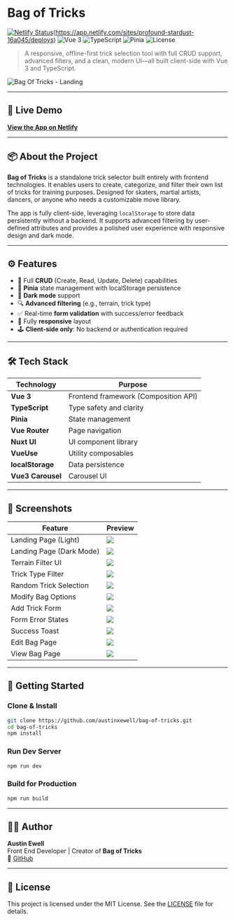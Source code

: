 # Bag of Tricks

[![Netlify Status](https://api.netlify.com/api/v1/badges/c540926f-e116-40fe-8bde-80de7e977eff/deploy-status)](https://app.netlify.com/sites/profound-stardust-16a045/deploys)(https://app.netlify.com/sites/profound-stardust-16a045/deploys)
![Vue 3](https://img.shields.io/badge/Vue-3.x-42b883?style=flat-square&logo=vue.js&logoColor=white)
![TypeScript](https://img.shields.io/badge/TypeScript-Strict-blue?style=flat-square&logo=typescript)
![Pinia](https://img.shields.io/badge/State-Pinia-yellow?style=flat-square&logo=pinia)
![License](https://img.shields.io/github/license/austinxewell/bag-of-tricks?style=flat-square)

> A responsive, offline-first trick selection tool with full CRUD support, advanced filters, and a clean, modern UI—all built client-side with Vue 3 and TypeScript.

![Bag Of Tricks - Landing](https://i.postimg.cc/HL7Lvkvb/bot-landing-light.png)

---

## 🔗 Live Demo

**[View the App on Netlify](https://profound-stardust-16a045.netlify.app/)**

---

## 📦 About the Project

**Bag of Tricks** is a standalone trick selector built entirely with frontend technologies. It enables users to create, categorize, and filter their own list of tricks for training purposes. Designed for skaters, martial artists, dancers, or anyone who needs a customizable move library.

The app is fully client-side, leveraging `localStorage` to store data persistently without a backend. It supports advanced filtering by user-defined attributes and provides a polished user experience with responsive design and dark mode.

---

## ⚙️ Features

- 📝 Full **CRUD** (Create, Read, Update, Delete) capabilities
- 🧠 **Pinia** state management with localStorage persistence
- 🌙 **Dark mode** support
- 🔍 **Advanced filtering** (e.g., terrain, trick type)
- ✅ Real-time **form validation** with success/error feedback
- 📱 Fully **responsive** layout
- 🕹️ **Client-side only**: No backend or authentication required

---

## 🛠 Tech Stack

| Technology         | Purpose                         |
|--------------------|----------------------------------|
| **Vue 3**          | Frontend framework (Composition API) |
| **TypeScript**     | Type safety and clarity          |
| **Pinia**          | State management                 |
| **Vue Router**     | Page navigation                  |
| **Nuxt UI**        | UI component library             |
| **VueUse**         | Utility composables              |
| **localStorage**   | Data persistence                 |
| **Vue3 Carousel**  | Carousel UI                      |

---

## 📸 Screenshots

| Feature | Preview |
|--------|---------|
| Landing Page (Light) | ![](https://i.postimg.cc/HL7Lvkvb/bot-landing-light.png) |
| Landing Page (Dark Mode) | ![](https://i.postimg.cc/DwNZcX62/bot-landing-dark.png) |
| Terrain Filter UI | ![](https://i.postimg.cc/X7QXphyB/bot-terrain-filter.png) |
| Trick Type Filter | ![](https://i.postimg.cc/fRyyXKx2/bot-trick-type-filter.png) |
| Random Trick Selection | ![](https://i.postimg.cc/dtqLQvDK/bot-trick-selection.png) |
| Modify Bag Options | ![](https://i.postimg.cc/ryGDLzVJ/bot-modify-bag.png) |
| Add Trick Form | ![](https://i.postimg.cc/QCqCgY4P/bot-add-trick.png) |
| Form Error States | ![](https://i.postimg.cc/ydckx8F7/bot-trick-error-state.png) |
| Success Toast | ![](https://i.postimg.cc/R033rRh6/bot-success-toast.png) |
| Edit Bag Page | ![](https://i.postimg.cc/vmp4GVxP/bot-edit-bag.png) |
| View Bag Page | ![](https://i.postimg.cc/x8QqzVRM/bot-view-bag.png) |

---

## 🚀 Getting Started

### Clone & Install

```bash
git clone https://github.com/austinxewell/bag-of-tricks.git
cd bag-of-tricks
npm install
```

### Run Dev Server

```bash
npm run dev
```

### Build for Production

```bash
npm run build
```

---

## 👨‍💻 Author

**Austin Ewell**  
Front End Developer | Creator of **Bag of Tricks**  
🔗 [GitHub](https://github.com/austinxewell)

---

## 📄 License

This project is licensed under the MIT License. See the [LICENSE](LICENSE) file for details.
